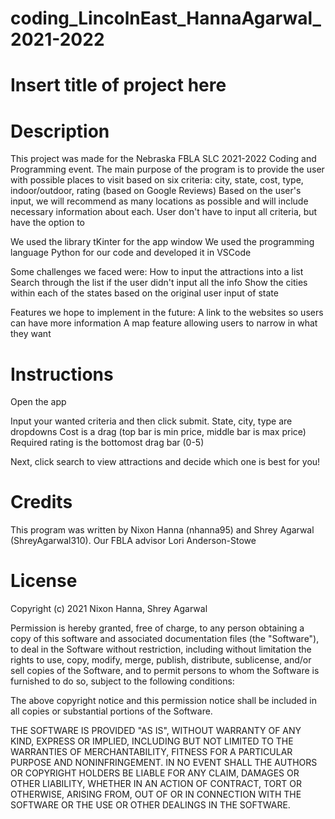 # coding_LincolnEast_HannaAgarwal_2021-2022

# Insert title of project here

# Description

This project was made for the Nebraska FBLA SLC 2021-2022 Coding and Programming event. 
The main purpose of the program is to provide the user with possible places to visit based on six criteria: city, state, cost, type, indoor/outdoor, rating (based on Google Reviews)
Based on the user's input, we will recommend as many locations as possible and will include necessary information about each. User don't have to input all criteria, but have the option to

We used the library tKinter for the app window
We used the programming language Python for our code and developed it in VSCode

Some challenges we faced were:
  How to input the attractions into a list
  Search through the list if the user didn't input all the info
  Show the cities within each of the states based on the original user input of state
  
Features we hope to implement in the future:
  A link to the websites so users can have more information
  A map feature allowing users to narrow in what they want
  
# Instructions

Open the app

Input your wanted criteria and then click submit.
  State, city, type are dropdowns
  Cost is a drag (top bar is min price, middle bar is max price)
  Required rating is the bottomost drag bar (0-5)
  
Next, click search to view attractions and decide which one is best for you!

# Credits

This program was written by Nixon Hanna (nhanna95) and Shrey Agarwal (ShreyAgarwal310). Our FBLA advisor Lori Anderson-Stowe

# License

Copyright (c) 2021 Nixon Hanna, Shrey Agarwal

Permission is hereby granted, free of charge, to any person obtaining a copy
of this software and associated documentation files (the "Software"), to deal
in the Software without restriction, including without limitation the rights
to use, copy, modify, merge, publish, distribute, sublicense, and/or sell
copies of the Software, and to permit persons to whom the Software is
furnished to do so, subject to the following conditions:

The above copyright notice and this permission notice shall be included in all
copies or substantial portions of the Software.

THE SOFTWARE IS PROVIDED "AS IS", WITHOUT WARRANTY OF ANY KIND, EXPRESS OR
IMPLIED, INCLUDING BUT NOT LIMITED TO THE WARRANTIES OF MERCHANTABILITY,
FITNESS FOR A PARTICULAR PURPOSE AND NONINFRINGEMENT. IN NO EVENT SHALL THE
AUTHORS OR COPYRIGHT HOLDERS BE LIABLE FOR ANY CLAIM, DAMAGES OR OTHER
LIABILITY, WHETHER IN AN ACTION OF CONTRACT, TORT OR OTHERWISE, ARISING FROM,
OUT OF OR IN CONNECTION WITH THE SOFTWARE OR THE USE OR OTHER DEALINGS IN THE
SOFTWARE.
